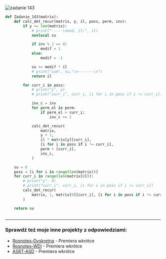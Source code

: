 <picture>
  <source srcset="../../srt/zbior_zadan/143.png" media="(prefers-color-scheme: light)">
  <source srcset="../../srt/zbior_zadan/black_143.png" media="(prefers-color-scheme: dark)">
  <img src="../../srt/zbior_zadan/black_143.png" alt="zadanie 143">
</picture>

```python
def Zadanie_143(matrix):
    def calc_det_recur(matrix, y, il, poss, perm, inv):
        if y >= len(matrix):
            # print("-----\nend, il:", il)
            nonlocal su

            if inv % 2 == 0:
                modif = 1
            else:
                modif = -1

            su += modif * il
            # print("sum", su,"\n-------\n")
            return il

        for curr_i in poss:
            # print("y", y)
            # print("curr_i", curr_i, [i for i in poss if i != curr_i])

            inv_c = inv
            for perm_el in perm:
                if perm_el > curr_i:
                    inv_c += 1

            calc_det_recur(
                matrix,
                y + 1,
                il * matrix[y][curr_i],
                [i for i in poss if i != curr_i],
                perm + [curr_i],
                inv_c,
            )

    su = 0
    poss = [i for i in range(len(matrix))]
    for curr_i in range(len(matrix[0])):
        # print("y", 0)
        # print("curr_i", curr_i, [i for i in poss if i != curr_i])
        calc_det_recur(
            matrix, 1, matrix[0][curr_i], [i for i in poss if i != curr_i], [curr_i], 0
        )

    return su



```

---
### Sprawdź też moje inne projekty z odpowiedziami:
- [Rosnotes-Dyskretna](https://github.com/kamilGie/Rosnotes-Dyskretna) - Premiera wkrótce
- [Rosnotes-WDI](https://github.com/kamilGie/Rosnotes-WDI) - Premiera wkrótce
- [ASRT-ASD](https://github.com/kamilGie/Rosnotes-Dyskretna) - Premiera wkrótce
